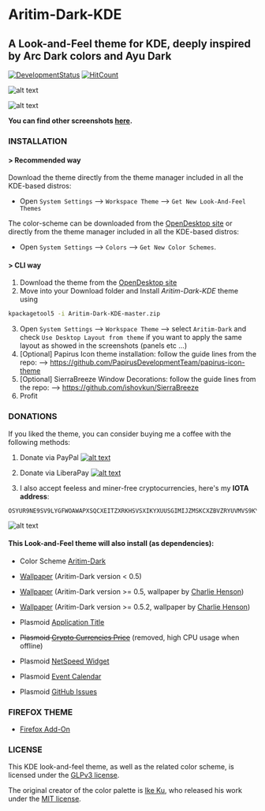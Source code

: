 # Aritim-Dark-KDE

## A Look-and-Feel theme for KDE, deeply inspired by Arc Dark colors and Ayu Dark 

[![DevelopmentStatus](https://img.shields.io/badge/Development-Ongoing-brightgreen.svg)](https://img.shields.io/badge/Development-Ongoing-brightgreen.svg)
[![HitCount](http://hits.dwyl.io/Mrcuve0/Aritim-Dark-KDE.svg)](http://hits.dwyl.io/Mrcuve0/Aritim-Dark-KDE)


![alt text](https://raw.githubusercontent.com/Mrcuve0/Aritim-Dark-KDE/master/Screenshots/CleanDesktop.png)

![alt text](https://raw.githubusercontent.com/Mrcuve0/Aritim-Dark-KDE/master/Screenshots/SystemMonitor0.5.2.png)

**You can find other screenshots [here](https://www.pling.com/p/1281836/).**

### **INSTALLATION**
#### **> Recommended way**

Download the theme directly from the theme manager included in all the KDE-based distros:

* Open `System Settings` --> `Workspace Theme` --> `Get New Look-And-Feel Themes`

The color-scheme can be downloaded from the [OpenDesktop site](https://www.pling.com/p/1280295/) or directly from the theme manager included in all the KDE-based distros:

* Open `System Settings` --> `Colors` --> `Get New Color Schemes`.

#### **> CLI way**

1. Download the theme from the [OpenDesktop site](https://store.kde.org/p/1281836/)
2. Move into your Download folder and Install *Aritim-Dark-KDE* theme using
```bash
kpackagetool5 -i Aritim-Dark-KDE-master.zip
```
3. Open `System Settings` --> `Workspace Theme` --> select `Aritim-Dark` and check `Use Desktop Layout from theme` if you want to apply the same layout as showed in the screenshots (panels etc ...)
4. [Optional] Papirus Icon theme installation: follow the guide lines from the repo: --> https://github.com/PapirusDevelopmentTeam/papirus-icon-theme
5. [Optional] SierraBreeze Window Decorations: follow the guide lines from the repo: --> https://github.com/ishovkun/SierraBreeze
6. Profit

### **DONATIONS**
If you liked the theme, you can consider buying me a coffee with the following methods:

1. Donate via PayPal [![alt text](https://www.paypal.com/en_US/i/btn/btn_donate_LG.gif)](https://paypal.me/mrcuve0)

2. Donate via LiberaPay [![alt text](https://liberapay.com/assets/widgets/donate.svg)](https://liberapay.com/Mrcuve0/donate)

3. I also accept feeless and miner-free cryptocurrencies, here's my **IOTA address**:
```
OSYUR9NE9SV9LYGFWOAWAPXSQCXEITZXRKHSVSXIKYXUUSGIMIJZMSKCXZBVZRYUVMVS9KYNENVZVVULADJWOUUYBX
```
![alt text](https://raw.githubusercontent.com/Mrcuve0/Aritim-Dark-KDE/master/QRCode.jpg)



#### **This Look-and-Feel theme will also install (as dependencies):**

* Color Scheme [Aritim-Dark](https://store.kde.org/p/1280295)

* [Wallpaper](https://store.kde.org/p/1291306) (Aritim-Dark version < 0.5)

* [Wallpaper](https://www.pling.com/p/1272202/) (Aritim-Dark version >= 0.5, wallpaper by [Charlie Henson](https://www.pling.com/u/charlie-henson/))

* [Wallpaper](https://www.pling.com/p/1310882/) (Aritim-Dark version >= 0.5.2, wallpaper by [Charlie Henson](https://www.pling.com/u/charlie-henson/))


* Plasmoid [Application Title](https://store.kde.org/p/1199712)


* ~~Plasmoid [Crypto Currencies Price](https://store.kde.org/p/1200334)~~ (removed, high CPU usage when offline)

* Plasmoid [NetSpeed Widget](https://store.kde.org/p/998895)

* Plasmoid [Event Calendar](https://www.pling.com/p/998901/)

* Plasmoid [GitHub Issues](https://www.pling.com/p/1271237/)

### **FIREFOX THEME**
* [Firefox Add-On](https://addons.mozilla.org/en-US/firefox/addon/aritim-dark/)

### **LICENSE**
This KDE look-and-feel theme, as well as the related color scheme, is licensed under the [GLPv3 license](https://github.com/Mrcuve0/Aritim-Dark-KDE/blob/master/LICENSE).

The original creator of the color palette is [Ike Ku](https://github.com/dempfi), who released his work under the [MIT license](https://github.com/dempfi/ayu/blob/master/LICENSE).
